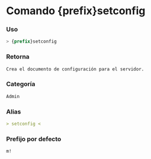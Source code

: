 # Comando {prefix}setconfig

### Uso
```css
> {prefix}setconfig
```

### Retorna
```md
Crea el documento de configuración para el servidor.
```

### Categoría
```md
Admin
```

### Alias
```md
> setconfig <
```

### Prefijo por defecto
```css
m!
```